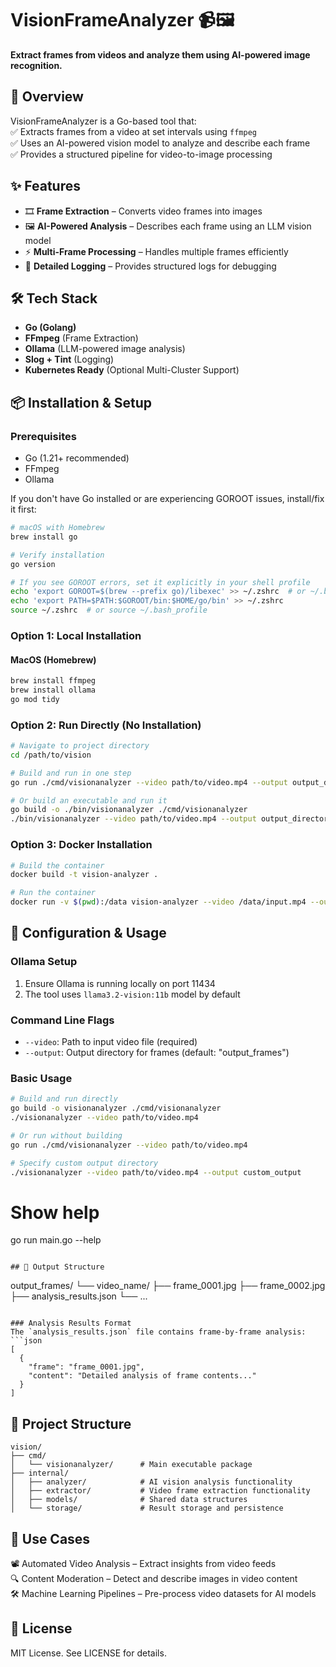# VisionFrameAnalyzer 📹🖼️  
**Extract frames from videos and analyze them using AI-powered image recognition.**  

## 🚀 Overview  
VisionFrameAnalyzer is a Go-based tool that:  
✅ Extracts frames from a video at set intervals using `ffmpeg`  
✅ Uses an AI-powered vision model to analyze and describe each frame  
✅ Provides a structured pipeline for video-to-image processing  

## ✨ Features  
- 🎞 **Frame Extraction** – Converts video frames into images  
- 🖼 **AI-Powered Analysis** – Describes each frame using an LLM vision model  
- ⚡ **Multi-Frame Processing** – Handles multiple frames efficiently  
- 📝 **Detailed Logging** – Provides structured logs for debugging  

## 🛠 Tech Stack  
- **Go (Golang)**  
- **FFmpeg** (Frame Extraction)  
- **Ollama** (LLM-powered image analysis)  
- **Slog + Tint** (Logging)  
- **Kubernetes Ready** (Optional Multi-Cluster Support)  

## 📦 Installation & Setup

### Prerequisites
- Go (1.21+ recommended)
- FFmpeg
- Ollama

If you don't have Go installed or are experiencing GOROOT issues, install/fix it first:
```sh
# macOS with Homebrew
brew install go

# Verify installation
go version

# If you see GOROOT errors, set it explicitly in your shell profile
echo 'export GOROOT=$(brew --prefix go)/libexec' >> ~/.zshrc  # or ~/.bash_profile
echo 'export PATH=$PATH:$GOROOT/bin:$HOME/go/bin' >> ~/.zshrc
source ~/.zshrc  # or source ~/.bash_profile
```

### Option 1: Local Installation
#### **MacOS (Homebrew)**
```sh
brew install ffmpeg
brew install ollama
go mod tidy
```

### Option 2: Run Directly (No Installation)
```sh
# Navigate to project directory
cd /path/to/vision

# Build and run in one step
go run ./cmd/visionanalyzer --video path/to/video.mp4 --output output_directory

# Or build an executable and run it
go build -o ./bin/visionanalyzer ./cmd/visionanalyzer
./bin/visionanalyzer --video path/to/video.mp4 --output output_directory
```

### Option 3: Docker Installation
```sh
# Build the container
docker build -t vision-analyzer .

# Run the container
docker run -v $(pwd):/data vision-analyzer --video /data/input.mp4 --output /data/frames
```

## 🔧 Configuration & Usage

### Ollama Setup
1. Ensure Ollama is running locally on port 11434
2. The tool uses `llama3.2-vision:11b` model by default

### Command Line Flags
- `--video`: Path to input video file (required)
- `--output`: Output directory for frames (default: "output_frames")

### Basic Usage
```sh
# Build and run directly
go build -o visionanalyzer ./cmd/visionanalyzer
./visionanalyzer --video path/to/video.mp4

# Or run without building
go run ./cmd/visionanalyzer --video path/to/video.mp4

# Specify custom output directory
./visionanalyzer --video path/to/video.mp4 --output custom_output
```

# Show help
go run main.go --help
```

## 📂 Output Structure
```
output_frames/
└── video_name/
    ├── frame_0001.jpg
    ├── frame_0002.jpg
    ├── analysis_results.json
    └── ...
```

### Analysis Results Format
The `analysis_results.json` file contains frame-by-frame analysis:
```json
[
  {
    "frame": "frame_0001.jpg",
    "content": "Detailed analysis of frame contents..."
  }
]
```

## 📁 Project Structure
```
vision/
├── cmd/
│   └── visionanalyzer/      # Main executable package
├── internal/
│   ├── analyzer/            # AI vision analysis functionality
│   ├── extractor/           # Video frame extraction functionality
│   ├── models/              # Shared data structures
│   └── storage/             # Result storage and persistence
```

## 📌 Use Cases

📽️ Automated Video Analysis – Extract insights from video feeds  
🔍 Content Moderation – Detect and describe images in video content  
🛠 Machine Learning Pipelines – Pre-process video datasets for AI models  

## 📜 License

MIT License. See LICENSE for details.
